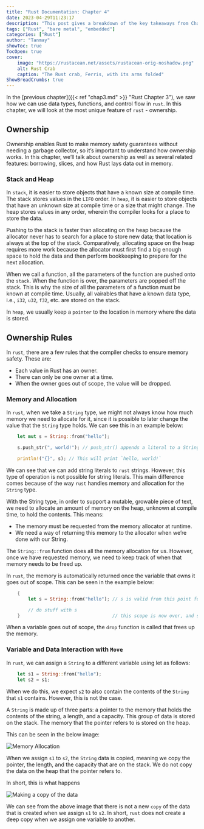 ```yaml
---
title: "Rust Documentation: Chapter 4"
date: 2023-04-29T11:23:17
description: "This post gives a breakdown of the key takeaways from Chapter 4 of the Rust Documentation"
tags: ["Rust", "bare metal", "embedded"]
categories: ["Rust"]
author: "Tanmay"
showToc: true
TocOpen: true
cover:
    image: "https://rustacean.net/assets/rustacean-orig-noshadow.png"
    alt: Rust Crab
    caption: "The Rust crab, Ferris, with its arms folded"
ShowBreadCrumbs: true
---
```


In the [previous chapter]({{< ref "chap3.md" >}} "Rust Chapter 3"), we saw how we can use data types, functions,
and control flow in `rust`. In this chapter, we will look at the most unique feature of `rust` - ownership.

## Ownership

Ownership enables Rust to make memory safety guarantees without needing a garbage collector, so it’s important 
to understand how ownership works. In this chapter, we’ll talk about ownership as well as several related 
features: borrowing, slices, and how Rust lays data out in memory.

### Stack and Heap

In `stack`, it is easier to store objects that have a known size at compile time. The stack stores values in the
`LIFO` order. In `heap`, it is easier to store objects that have an unknown size at compile time or a size that
might change. The heap stores values in any order, wherein the compiler looks for a place to store the data.

Pushing to the stack is faster than allocating on the heap because the allocator never has to search for a 
place to store new data; that location is always at the top of the stack. Comparatively, allocating space 
on the heap requires more work because the allocator must first find a big enough space to hold the data 
and then perform bookkeeping to prepare for the next allocation.

When we call a function, all the parameters of the function are pushed onto the `stack`. When the function is
over, the parameters are popped off the stack. This is why the size of all the parameters of a function must
be known at compile time. Usually, all vairables that have a known data type, i.e., `i32`, `u32`, `f32`, etc.
are stored on the stack.

In `heap`, we usually keep a `pointer` to the location in memory where the data is stored. 

## Ownership Rules

In `rust`, there are a few rules that the compiler checks to ensure memory safety. These are:

- Each value in Rust has an owner.
- There can only be one owner at a time.
- When the owner goes out of scope, the value will be dropped.

### Memory and Allocation

In `rust`, when we take a `String` type, we might not always know how much memory we need to allocate for it, since
it is possible to later change the value that the `String` type holds. We can see this in an example below:

```rust
    let mut s = String::from("hello");

    s.push_str(", world!"); // push_str() appends a literal to a String

    println!("{}", s); // This will print `hello, world!`
```

We can see that we can add string literals to `rust` strings. However, this type of operation is not possible
for string literals. This main difference comes because of the way `rust` handles memory and allocation for 
the `String` type.

With the String type, in order to support a mutable, growable piece of text, we need to allocate an amount of memory on the heap, unknown at compile time, to hold the contents. This means:

- The memory must be requested from the memory allocator at runtime.
- We need a way of returning this memory to the allocator when we’re done with our String.

The `String::from` function does all the memory allocation for us. However, once we have requested memory, we need to
keep track of when that memory needs to be freed up. 

In `rust`, the memory is automatically returned once the variable that owns it goes out of scope. This can be 
seen in the example below:

```rust
    {
        let s = String::from("hello"); // s is valid from this point forward

        // do stuff with s
    }                                  // this scope is now over, and s is no longer valid
```

When a variable goes out of scope, the `drop` function is called that frees up the memory. 

### Variable and Data Interaction with `Move`

In `rust`, we can assign a `String` to a different variable using let as follows:

```rust
    let s1 = String::from("hello");
    let s2 = s1;
```

When we do this, we expect `s2` to also contain the contents of the `String` that `s1` contains. However, this is not
the case. 

A `String` is made up of three parts: a pointer to the memory that holds the contents of the string, a length, 
and a capacity. This group of data is stored on the stack. The memory that the pointer refers to is stored on the heap. 

This can be seen in the below image:

![Memory Allocation](https://doc.rust-lang.org/book/img/trpl04-01.svg)

When we assign `s1` to `s2`, the `String` data is copied, meaning we copy the pointer, the length, and 
the capacity that are on the stack. We do not copy the data on the heap that the pointer refers to.

In short, this is what happens

![Making a copy of the data](https://doc.rust-lang.org/book/img/trpl04-02.svg)

We can see from the above image that there is not a new `copy` of the data that is created when we assign
`s1` to `s2`. In short, `rust` does not create a deep copy when we assign one variable to another.
